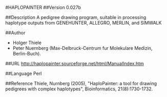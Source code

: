 #HAPLOPAINTER
##Version
0.027b

##Description
A pedigree drawing program, suitable in processing haplotype outputs from GENEHUNTER, ALLEGRO, MERLIN, and SIMWALK

##Author
* Holger Thiele
* Peter Nuernberg (Max-Delbruck-Centrum fur Molekulare Medizin, Berlin-Buch).

##URL
http://haplopainter.sourceforge.net/html/ManualIndex.htm

##Language
Perl

##Reference
Thiele, Nurnberg (2005), "HaploPainter: a tool for drawing pedigrees with complex haplotypes", Bioinformatics, 21(8):1730-1732.

